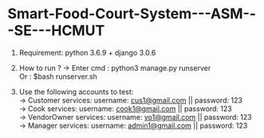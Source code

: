 # Smart-Food-Court-System---ASM---SE---HCMUT

1. Requirement: python 3.6.9 + django 3.0.6

2. How to run ?
-> Enter cmd : python3 manage.py runserver  
Or : $bash runserver.sh

3. Use the following accounts to test:   
-> Customer services: username: cus1@gmail.com || password: 123   
-> Cook services: username: cook1@gmail.com || password: 123   
-> VendorOwner services: username: vo1@gmail.com || password: 123   
-> Manager services: username: admin1@gmail.com || password: 123
